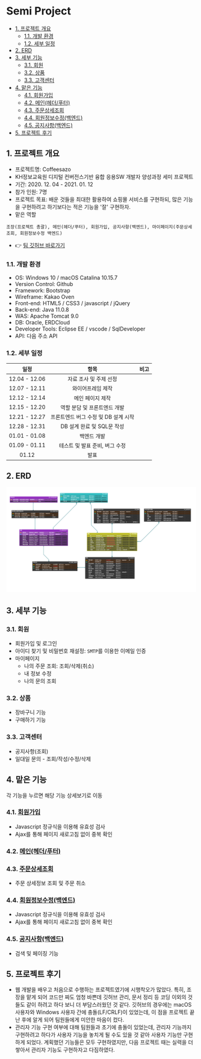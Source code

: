 # Semi Project
  - [1. 프로젝트 개요](#1-프로젝트-개요)
    - [1.1. 개발 환경](#11-개발-환경)
    - [1.2. 세부 일정](#12-세부-일정)
  - [2. ERD](#2-erd)
  - [3. 세부 기능](#3-세부-기능)
    - [3.1. 회원](#31-회원)
    - [3.2. 상품](#32-상품)
    - [3.3. 고객센터](#33-고객센터)
  - [4. 맡은 기능](#4-맡은-기능)
    - [4.1. 회원가입](#41-회원가입)
    - [4.2. 메인(헤더/푸터)](#42-메인헤더푸터)
    - [4.3. 주문상세조회](#43-주문상세조회)
    - [4.4. 회원정보수정(백엔드)](#44-회원정보수정백엔드)
    - [4.5. 공지사항(백엔드)](#45-공지사항백엔드)
  - [5. 프로젝트 후기](#5-프로젝트-후기)
## 1. 프로젝트 개요
- 프로젝트명: Coffeesazo
- KH정보교육원 디지털 컨버전스기반 융합 응용SW 개발자 양성과정 세미 프로젝트
- 기간: 2020. 12. 04 - 2021. 01. 12
- 참가 인원: 7명
- 프로젝트 목표: 배운 것들을 최대한 활용하여 쇼핑몰 서비스를 구현하되, 많은 기능을 구현하려고 하기보다는 적은 기능을 '잘' 구현하자.
- 맡은 역할
```text
조장(프로젝트 총괄), 메인(헤더/푸터), 회원가입, 공지사항(백엔드), 마이페이지(주문상세조회, 회원정보수정 백엔드)
```
- 👉 [팀 깃허브 바로가기](https://github.com/geniushyeon/kh-semiproject)
### 1.1. 개발 환경
- OS: Windows 10 / macOS Catalina 10.15.7
- Version Control: Github
- Framework: Bootstrap
- Wireframe: Kakao Oven
- Front-end: HTML5 / CSS3 / javascript / jQuery
- Back-end: Java 11.0.8
- WAS: Apache Tomcat 9.0
- DB: Oracle, ERDCloud
- Developer Tools: Eclipse EE / vscode / SqlDeveloper
- API: 다음 주소 API
### 1.2. 세부 일정
|일정|항목|비고|
|:---:|:---:|---|
|12.04 - 12.06|자료 조사 및 주제 선정|
|12.07 - 12.11|와이어프레임 제작
|12.12 - 12.14|메인 페이지 제작
|12.15 - 12.20|역할 분담 및 프론트엔드 개발
|12.21 - 12.27|프론트엔드 버그 수정 및 DB 설계 시작|
|12.28 - 12.31|DB 설계 완료 및 SQL문 작성|
|01.01 - 01.08|백엔드 개발
|01.09 - 01.11|테스트 및 발표 준비, 버그 수정|
|01.12|발표
## 2. ERD
![](assets/커피사조.png)<br/>
## 3. 세부 기능
###  3.1. 회원
- 회원가입 및 로그인
- 아이디 찾기 및 비밀번호 재설정: `SMTP`를 이용한 이메일 인증
- 마이페이지
  - 나의 주문 조회: 조회/삭제(취소)
  - 내 정보 수정
  - 나의 문의 조회
### 3.2. 상품
- 장바구니 기능
- 구매하기 기능
### 3.3. 고객센터
- 공지사항(조회)
- 일대일 문의 - 조회/작성/수정/삭제
## 4. 맡은 기능
각 기능을 누르면 해당 기능 상세보기로 이동
### 4.1. [회원가입](signup/signup.md)
  - Javascript 정규식을 이용해 유효성 검사
  - Ajax를 통해 페이지 새로고침 없이 중복 확인
### 4.2. [메인(헤더/푸터)](header-and-footer/README.md)
### 4.3. [주문상세조회](order-detail/README.md)
  - 주문 상세정보 조회 및 주문 취소
### 4.4. [회원정보수정(백엔드)](update-info/README.md)
  - Javascript 정규식을 이용해 유효성 검사
  - Ajax를 통해 페이지 새로고침 없이 중복 확인
### 4.5. [공지사항(백엔드)](notice/README.md)
  - 검색 및 페이징 기능

## 5. 프로젝트 후기
- 웹 개발을 배우고 처음으로 수행하는 프로젝트였기에 시행착오가 많았다. 특히, 조장을 맡게 되어 코드만 짜도 엄청 바쁜데 깃허브 관리, 문서 정리 등 코딩 이외의 것들도 같이 하려고 하다 보니 더 부담스러웠던 것 같다. 깃허브의 경우에는 macOS 사용자와 Windows 사용자 간에 충돌(LF/CRLF)이 있었는데, 이 점을 프로젝트 끝난 후에 알게 되어 팀원들에게 미안한 마음이 컸다.
- 관리자 기능 구현 여부에 대해 팀원들과 초기에 충돌이 있었는데, 관리자 기능까지 구현하려고 하다가 사용자 기능을 놓치게 될 수도 있을 것 같아 사용자 기능만 구현하게 되었다. 계획했던 기능들은 모두 구현하였지만, 다음 프로젝트 때는 실력을 더 쌓아서 관리자 기능도 구현하자고 다짐하였다.